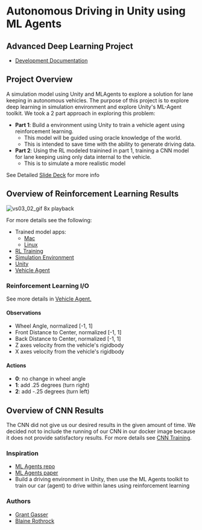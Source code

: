 # Autonomous Driving in Unity using ML Agents 
## Advanced Deep Learning Project

* [Development Documentation](docs/README.md)

## Project Overview
A simulation model using Unity and MLAgents to explore a solution for lane keeping in autonomous vehicles. The purpose of this project is to explore deep learning in simulation environment and explore Unity's ML-Agent toolkit. We took a 2 part approach in exploring this problem:

* **Part 1**: Build a environment using Unity to train a vehicle agent using reinforcement learning.
  * This model will be guided using oracle knowledge of the world.
  * This is intended to save time with the ability to generate driving data.
* **Part 2**: Using the RL modeled trainined in part 1, training a CNN model for lane keeping using only data internal to the vehicle.
  * This is to simulate a more realistic model

See Detailed [Slide Deck](docs/presentation_deck.pdf) for more info

## Overview of Reinforcement Learning Results
![vs03_02_gif](docs/images/vs03/vs03_02_full_track_8x.gif)
8x playback

For more details see the following: 
* Trained model apps:
  * [Mac](https://blainerothrock-public.s3.us-east-2.amazonaws.com/autonomous-vehicle-sim/submission/mac_road003_vs_03_02.zip)
  * [Linux](https://blainerothrock-public.s3.us-east-2.amazonaws.com/autonomous-vehicle-sim/submission/linux_road003_vs03_02.zip)
* [RL Training](docs/rl_training.md)
* [Simulation Environment](docs/simulation_environment.md)
* [Unity](docs/Unity.md)
* [Vehicle Agent](docs/vehicle_agent.md)

### Reinforcement Learning I/O
See more details in [Vehicle Agent.](docs/vehicle_agent.md)
#### Observations
* Wheel Angle, normalized [-1, 1]
* Front Distance to Center, normalized [-1, 1]
* Back Distance to Center, normalized [-1, 1]
* Z axes velocity from the vehicle's rigidbody
* X axes velocity from the vehicle's rigidbody

#### Actions
 * **0**: no change in wheel angle
 * **1**: add .25 degrees (turn right)
 * **2**: add -.25 degrees (turn left)

## Overview of CNN Results
The CNN did not give us our desired results in the given amount of time. We decided not to include the running of our CNN in our docker image because it does not provide satisfactory results. For more details see [CNN Training](docs/convolutional_net.md).

### Inspiration
* [ML Agents repo](https://github.com/Unity-Technologies/ml-agents)
* [ML Agents paper](https://arxiv.org/pdf/1809.02627.pdf)
* Build a driving environment in Unity, then use the ML Agents toolkit to train our car (agent) to drive within lanes using reinforcement learning

### Authors
* [Grant Gasser](https://www.linkedin.com/in/grantgasser/)
* [Blaine Rothrock](https://www.linkedin.com/in/brothrock/)

